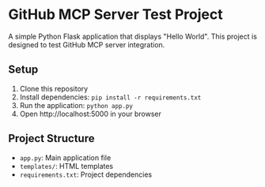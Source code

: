 # GitHub MCP Server Test Project

A simple Python Flask application that displays "Hello World". This project is designed to test GitHub MCP server integration.

## Setup

1. Clone this repository
2. Install dependencies: `pip install -r requirements.txt`
3. Run the application: `python app.py`
4. Open http://localhost:5000 in your browser

## Project Structure

- `app.py`: Main application file
- `templates/`: HTML templates
- `requirements.txt`: Project dependencies 